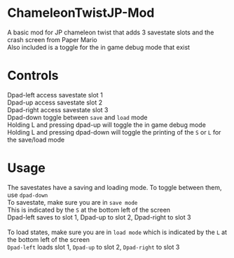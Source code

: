 # ChameleonTwistJP-Mod

A basic mod for JP chameleon twist that adds 3 savestate slots and the crash screen from Paper Mario</br>
Also included is a toggle for the in game debug mode that exist</br>

# Controls
Dpad-left access savestate slot 1</br>
Dpad-up access savestate slot 2</br>
Dpad-right access savestate slot 3</br>
Dpad-down toggle between `save` and `load` mode</br>
Holding L and pressing dpad-up will toggle the in game debug mode</br>
Holding L and pressing dpad-down will toggle the printing of the `S` or `L` for the save/load mode</br>

# Usage
The savestates have a saving and loading mode. To toggle between them, use `dpad-down`</br>
To savestate, make sure you are in `save mode`</br>
This is indicated by the `S` at the bottom left of the screen</br>
Dpad-left saves to slot 1, Dpad-up to slot 2, Dpad-right to slot 3</br></br>
To load states, make sure you are in `load mode` which is indicated by the `L` at the bottom left of the screen</br>
`Dpad-left` loads slot 1, `Dpad-up` to slot 2, `Dpad-right` to slot 3</br></br>

